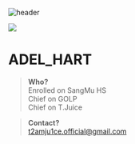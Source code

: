 ![header](https://capsule-render.vercel.app/api?&type=waving&color=0:E8CBC0,100:636FA4&text=welcome%20To%20Adel%20Hart%20PAGE&fontColor=FFFF&animation=twinkling&fontSize=30)

<img src="https://media.tenor.com/OEQ8NOhu2nwAAAAi/mind-blown-mind-explosion.gif">





ADEL_HART
==========
>**Who?**  
>Enrolled on SangMu HS  
>Chief on GOLP  
>Chief on T.Juice  
  
  
>**Contact?**  
>t2amju1ce.official@gmail.com  
